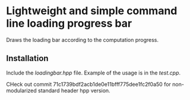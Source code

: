 # Lightweight and simple command line loading progress bar 

Draws the loading bar according to the computation progress.

## Installation 
Include the *loadingbar.hpp* file. Example of the usage is in the *test.cpp*. 

CHeck out commit 71c1739bdf2acb1de0e11bfff775dee1fc2f0a50 for non-modularized standard header hpp version.

